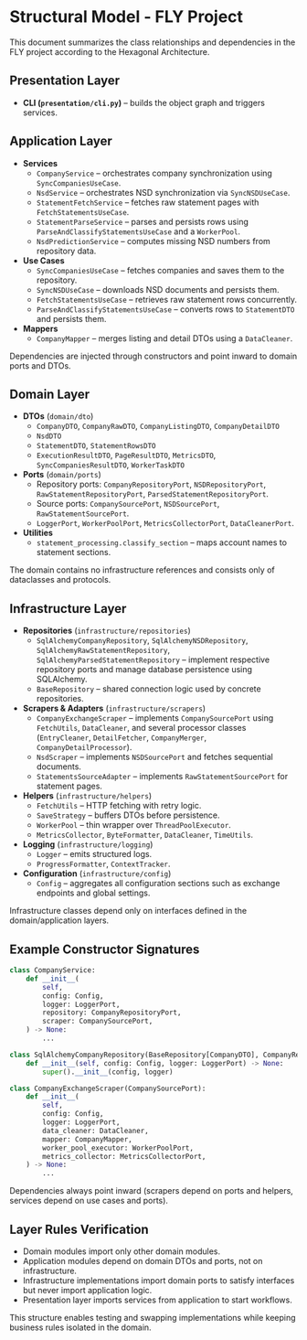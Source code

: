 # Structural Model - FLY Project

This document summarizes the class relationships and dependencies in the FLY project according to the Hexagonal Architecture.

## Presentation Layer
- **CLI (`presentation/cli.py`)** – builds the object graph and triggers services.

## Application Layer
- **Services**
  - `CompanyService` – orchestrates company synchronization using `SyncCompaniesUseCase`.
  - `NsdService` – orchestrates NSD synchronization via `SyncNSDUseCase`.
  - `StatementFetchService` – fetches raw statement pages with `FetchStatementsUseCase`.
  - `StatementParseService` – parses and persists rows using `ParseAndClassifyStatementsUseCase` and a `WorkerPool`.
  - `NsdPredictionService` – computes missing NSD numbers from repository data.
- **Use Cases**
  - `SyncCompaniesUseCase` – fetches companies and saves them to the repository.
  - `SyncNSDUseCase` – downloads NSD documents and persists them.
  - `FetchStatementsUseCase` – retrieves raw statement rows concurrently.
  - `ParseAndClassifyStatementsUseCase` – converts rows to `StatementDTO` and persists them.
- **Mappers**
  - `CompanyMapper` – merges listing and detail DTOs using a `DataCleaner`.

Dependencies are injected through constructors and point inward to domain ports and DTOs.

## Domain Layer
- **DTOs** (`domain/dto`)
  - `CompanyDTO`, `CompanyRawDTO`, `CompanyListingDTO`, `CompanyDetailDTO`
  - `NsdDTO`
  - `StatementDTO`, `StatementRowsDTO`
  - `ExecutionResultDTO`, `PageResultDTO`, `MetricsDTO`, `SyncCompaniesResultDTO`, `WorkerTaskDTO`
- **Ports** (`domain/ports`)
  - Repository ports: `CompanyRepositoryPort`, `NSDRepositoryPort`, `RawStatementRepositoryPort`, `ParsedStatementRepositoryPort`.
  - Source ports: `CompanySourcePort`, `NSDSourcePort`, `RawStatementSourcePort`.
  - `LoggerPort`, `WorkerPoolPort`, `MetricsCollectorPort`, `DataCleanerPort`.
- **Utilities**
  - `statement_processing.classify_section` – maps account names to statement sections.

The domain contains no infrastructure references and consists only of dataclasses and protocols.

## Infrastructure Layer
- **Repositories** (`infrastructure/repositories`)
  - `SqlAlchemyCompanyRepository`, `SqlAlchemyNSDRepository`, `SqlAlchemyRawStatementRepository`, `SqlAlchemyParsedStatementRepository` – implement respective repository ports and manage database persistence using SQLAlchemy.
  - `BaseRepository` – shared connection logic used by concrete repositories.
- **Scrapers & Adapters** (`infrastructure/scrapers`)
  - `CompanyExchangeScraper` – implements `CompanySourcePort` using `FetchUtils`, `DataCleaner`, and several processor classes (`EntryCleaner`, `DetailFetcher`, `CompanyMerger`, `CompanyDetailProcessor`).
  - `NsdScraper` – implements `NSDSourcePort` and fetches sequential documents.
  - `StatementsSourceAdapter` – implements `RawStatementSourcePort` for statement pages.
- **Helpers** (`infrastructure/helpers`)
  - `FetchUtils` – HTTP fetching with retry logic.
  - `SaveStrategy` – buffers DTOs before persistence.
  - `WorkerPool` – thin wrapper over `ThreadPoolExecutor`.
  - `MetricsCollector`, `ByteFormatter`, `DataCleaner`, `TimeUtils`.
- **Logging** (`infrastructure/logging`)
  - `Logger` – emits structured logs.
  - `ProgressFormatter`, `ContextTracker`.
- **Configuration** (`infrastructure/config`)
  - `Config` – aggregates all configuration sections such as exchange endpoints and global settings.

Infrastructure classes depend only on interfaces defined in the domain/application layers.

## Example Constructor Signatures
```python
class CompanyService:
    def __init__(
        self,
        config: Config,
        logger: LoggerPort,
        repository: CompanyRepositoryPort,
        scraper: CompanySourcePort,
    ) -> None:
        ...
```
```python
class SqlAlchemyCompanyRepository(BaseRepository[CompanyDTO], CompanyRepositoryPort):
    def __init__(self, config: Config, logger: LoggerPort) -> None:
        super().__init__(config, logger)
```
```python
class CompanyExchangeScraper(CompanySourcePort):
    def __init__(
        self,
        config: Config,
        logger: LoggerPort,
        data_cleaner: DataCleaner,
        mapper: CompanyMapper,
        worker_pool_executor: WorkerPoolPort,
        metrics_collector: MetricsCollectorPort,
    ) -> None:
        ...
```

Dependencies always point inward (scrapers depend on ports and helpers, services depend on use cases and ports).

## Layer Rules Verification
- Domain modules import only other domain modules.
- Application modules depend on domain DTOs and ports, not on infrastructure.
- Infrastructure implementations import domain ports to satisfy interfaces but never import application logic.
- Presentation layer imports services from application to start workflows.

This structure enables testing and swapping implementations while keeping business rules isolated in the domain.